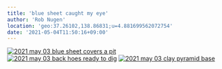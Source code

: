 ```yaml
---
title: 'blue sheet caught my eye'
author: 'Rob Nugen'
location: 'geo:37.26102,138.86831;u=4.881699562072754'
date: '2021-05-04T11:50:16+09:00'
---
```


[![2021 may 03 blue sheet covers a pit](//b.robnugen.com/quests/walk-to-niigata/2021/en_route/day-19/thumbs/2021_may_03_blue_sheet_covers_a_pit.jpeg)](//b.robnugen.com/quests/walk-to-niigata/2021/en_route/day-19/2021_may_03_blue_sheet_covers_a_pit.jpeg)
[![2021 may 03 back hoes ready to dig](//b.robnugen.com/quests/walk-to-niigata/2021/en_route/day-19/thumbs/2021_may_03_back_hoes_ready_to_dig.jpeg)](//b.robnugen.com/quests/walk-to-niigata/2021/en_route/day-19/2021_may_03_back_hoes_ready_to_dig.jpeg)
[![2021 may 03 clay pyramid base](//b.robnugen.com/quests/walk-to-niigata/2021/en_route/day-19/thumbs/2021_may_03_clay_pyramid_base.jpeg)](//b.robnugen.com/quests/walk-to-niigata/2021/en_route/day-19/2021_may_03_clay_pyramid_base.jpeg)          
